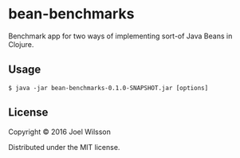 # bean-benchmarks

Benchmark app for two ways of implementing sort-of Java Beans in Clojure.

## Usage

    $ java -jar bean-benchmarks-0.1.0-SNAPSHOT.jar [options]

## License

Copyright © 2016 Joel Wilsson

Distributed under the MIT license.
